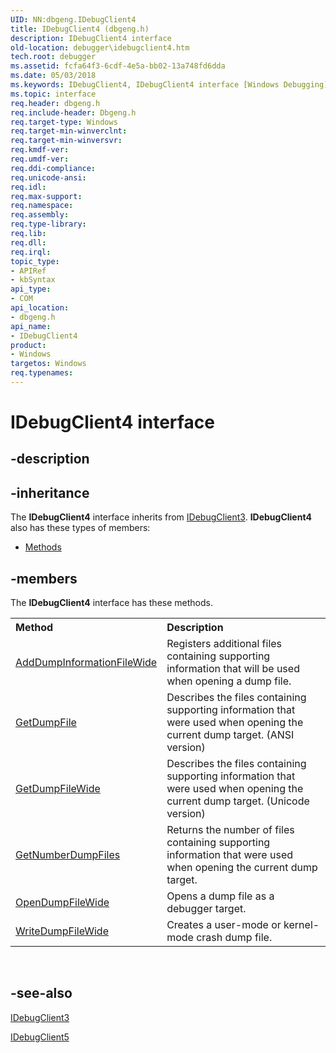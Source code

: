 ```yaml
---
UID: NN:dbgeng.IDebugClient4
title: IDebugClient4 (dbgeng.h)
description: IDebugClient4 interface
old-location: debugger\idebugclient4.htm
tech.root: debugger
ms.assetid: fcfa64f3-6cdf-4e5a-bb02-13a748fd6dda
ms.date: 05/03/2018
ms.keywords: IDebugClient4, IDebugClient4 interface [Windows Debugging], IDebugClient4 interface [Windows Debugging],described, dbgeng/IDebugClient4, debugger.idebugclient4
ms.topic: interface
req.header: dbgeng.h
req.include-header: Dbgeng.h
req.target-type: Windows
req.target-min-winverclnt: 
req.target-min-winversvr: 
req.kmdf-ver: 
req.umdf-ver: 
req.ddi-compliance: 
req.unicode-ansi: 
req.idl: 
req.max-support: 
req.namespace: 
req.assembly: 
req.type-library: 
req.lib: 
req.dll: 
req.irql: 
topic_type:
- APIRef
- kbSyntax
api_type:
- COM
api_location:
- dbgeng.h
api_name:
- IDebugClient4
product:
- Windows
targetos: Windows
req.typenames: 
---
```


# IDebugClient4 interface


## -description




## -inheritance

The <b xmlns:loc="http://microsoft.com/wdcml/l10n">IDebugClient4</b> interface inherits from <a href="https://msdn.microsoft.com/library/windows/hardware/ff550488">IDebugClient3</a>. <b>IDebugClient4</b> also has these types of members:
<ul>
<li><a href="https://docs.microsoft.com/">Methods</a></li>
</ul>

## -members

The <b>IDebugClient4</b> interface has these methods.
<table class="members" id="memberListMethods">
<tr>
<th align="left" width="37%">Method</th>
<th align="left" width="63%">Description</th>
</tr>
<tr data="declared;">
<td align="left" width="37%">
<a href="https://msdn.microsoft.com/library/windows/hardware/ff537874">AddDumpInformationFileWide</a>
</td>
<td align="left" width="63%">
Registers additional files containing supporting information that will be used when opening a dump file.

</td>
</tr>
<tr data="declared;">
<td align="left" width="37%">
<a href="https://msdn.microsoft.com/library/windows/hardware/ff546586">GetDumpFile</a>
</td>
<td align="left" width="63%">
Describes the files containing supporting information that were used when opening the current dump target.
(ANSI version)

</td>
</tr>
<tr data="declared;">
<td align="left" width="37%">
<a href="https://msdn.microsoft.com/library/windows/hardware/ff546590">GetDumpFileWide</a>
</td>
<td align="left" width="63%">
Describes the files containing supporting information that were used when opening the current dump target.
(Unicode version)

</td>
</tr>
<tr data="declared;">
<td align="left" width="37%">
<a href="https://msdn.microsoft.com/library/windows/hardware/ff547887">GetNumberDumpFiles</a>
</td>
<td align="left" width="63%">
Returns the number of files containing supporting information that were used when opening the current dump target.

</td>
</tr>
<tr data="declared;">
<td align="left" width="37%">
<a href="https://msdn.microsoft.com/library/windows/hardware/ff552324">OpenDumpFileWide</a>
</td>
<td align="left" width="63%">
Opens a dump file as a debugger target.

</td>
</tr>
<tr data="declared;">
<td align="left" width="37%">
<a href="https://msdn.microsoft.com/library/windows/hardware/ff561389">WriteDumpFileWide</a>
</td>
<td align="left" width="63%">
Creates a user-mode or kernel-mode crash dump file.


</td>
</tr>
</table> 


## -see-also




<a href="https://msdn.microsoft.com/library/windows/hardware/ff550488">IDebugClient3</a>



<a href="https://msdn.microsoft.com/library/windows/hardware/ff550497">IDebugClient5</a>
 

 

